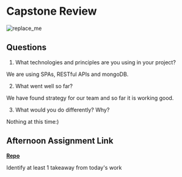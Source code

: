 # Capstone Review

![replace_me](https://codeworks.blob.core.windows.net/public/assets/img/illustrations/placeholder.svg)

## Questions

1. What technologies and principles are you using in your project?

We are using SPAs, RESTful APIs and mongoDB.

2. What went well so far?

We have found strategy for our team and so far it is working good.

3. What would you do differently? Why?

Nothing at this time:)

## Afternoon Assignment Link

**[Repo](https://github.com/AnastasiiaShaynyuk/<ASSIGNMENT_REPO>)**

Identify at least 1 takeaway from today's work
